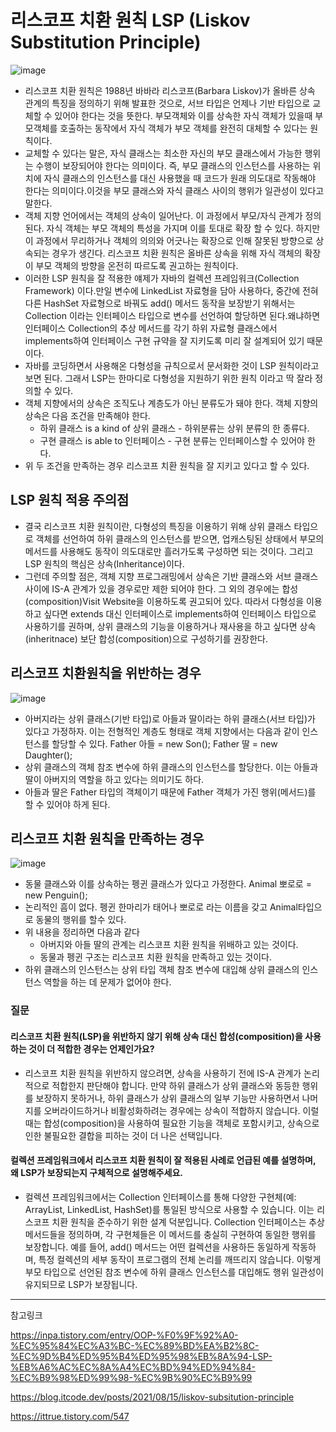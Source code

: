 # 리스코프 치환 원칙 LSP (Liskov Substitution Principle)
![image](https://github.com/user-attachments/assets/39f5008b-214a-4586-81d2-7642205d7879)

- 리스코프 치환 원칙은 1988년 바바라 리스코프(Barbara Liskov)가 올바른 상속 관계의 특징을 정의하기 위해 발표한 것으로, 서브 타입은 언제나 기반 타입으로 교체할 수 있어야 한다는 것을 뜻한다. 부모객체와 이를 상속한 자식 객체가 있을때 부모객체를 호출하는 동작에서 자식 객체가 부모 객체를 완전히 대체할 수 있다는 원칙이다.
- 교체할 수 있다는 말은, 자식 클래스는 최소한 자신의 부모 클래스에서 가능한 행위는 수행이 보장되어야 한다는 의미이다. 즉, 부모 클래스의 인스턴스를 사용하는 위치에 자식 클래스의 인스턴스를 대신 사용했을 때 코드가 원래 의도대로 작동해야 한다는 의미이다.이것을 부모 클래스와 자식 클래스 사이의 행위가 일관성이 있다고 말한다.
- 객체 지향 언어에서는 객체의 상속이 일어난다. 이 과정에서 부모/자식 관계가 정의된다. 자식 객체는 부모 객체의 특성을 가지며 이를 토대로 확장 할 수 있다. 하지만 이 과정에서 무리하거나 객체의 의의와 어긋나는 확장으로 인해 잘못된 방향으로 상속되는 경우가 생긴다. 리스코프 치환 원칙은 올바른 상속을 위해 자식 객체의 확장이 부모 객체의 방향을 온전히 따르도록 권고하는 원칙이다.
- 이러한 LSP 원칙을 잘 적용한 얘제가 자바의 컬렉션 프레임워크(Collection Framework) 이다.만일 변수에 LinkedList 자료형을 담아 사용하다, 중간에 전혀 다른 HashSet 자료형으로 바꿔도 add() 메서드 동작을 보장받기 위해서는 Collection 이라는 인터페이스 타입으로 변수를 선언하여 할당하면 된다.왜냐하면 인터페이스 Collection의 추상 메서드를 각기 하위 자료형 클래스에서 implements하여 인터페이스 구현 규약을 잘 지키도록 미리 잘 설계되어 있기 때문이다.
- 자바를 코딩하면서 사용해온 다형성을 규칙으로서 문서화한 것이 LSP 원칙이라고 보면 된다. 그래서 LSP는 한마디로 다형성을 지원하기 위한 원칙 이라고 딱 잘라 정의할 수 있다.
- 객체 지향에서의 상속은 조직도나 계층도가 아닌 분류도가 돼야 한다. 객체 지향의 상속은 다음 조건을 만족해야 한다.
    - 하위 클래스 is a kind of 상위 클래스 - 하위분류는 상위 분류의 한 종류다.
    - 구현 클래스 is able to 인터페이스 - 구현 분류는 인터페이스할 수 있어야 한다.
- 위 두 조건을 만족하는 경우 리스코프 치환 원칙을 잘 지키고 있다고 할 수 있다.

## LSP 원칙 적용 주의점
- 결국 리스코프 치환 원칙이란, 다형성의 특징을 이용하기 위해 상위 클래스 타입으로 객체를 선언하여 하위 클래스의 인스턴스를 받으면, 업캐스팅된 상태에서 부모의 메서드를 사용해도 동작이 의도대로만 흘러가도록 구성하면 되는 것이다. 그리고 LSP 원칙의 핵심은 상속(Inheritance)이다. 
- 그런데 주의할 점은, 객체 지향 프로그래밍에서 상속은 기반 클래스와 서브 클래스 사이에 IS-A 관계가 있을 경우로만 제한 되어야 한다. 그 외의 경우에는 합성(composition)Visit Website을 이용하도록 권고되어 있다. 따라서 다형성을 이용하고 싶다면 extends 대신 인터페이스로 implements하여 인터페이스 타입으로 사용하기를 권하며, 상위 클래스의 기능을 이용하거나 재사용을 하고 싶다면 상속(inheritnace) 보단 합성(composition)으로 구성하기를 권장한다.

## 리스코프 치환원칙을 위반하는 경우 

![image](https://github.com/user-attachments/assets/2ceb9c08-ffc7-4cb9-9735-b90af37d2de9)
- 아버지라는 상위 클래스(기반 타입)로 아들과 딸이라는 하위 클래스(서브 타입)가 있다고 가정하자. 이는 전형적인 계층도 형태로 객체 지향에서는 다음과 같이 인스턴스를 할당할 수 있다.
    Father 아들 = new Son();
    Father 딸 = new Daughter();
- 상위 클래스의 객체 참조 변수에 하위 클래스의 인스턴스를 할당한다. 이는 아들과 딸이 아버지의 역할을 하고 있다는 의미기도 하다.
- 아들과 딸은 Father 타입의 객체이기 때문에 Father 객체가 가진 행위(메서드)를 할 수 있어야 하게 된다.

## 리스코프 치환 원칙을 만족하는 경우 
![image](https://github.com/user-attachments/assets/aec1add0-0a43-4872-983e-a4f9bd97ef6c)
- 동물 클래스와 이를 상속하는 펭귄 클래스가 있다고 가정한다.
    Animal 뽀로로 = new Penguin();
- 논리적인 흠이 없다. 펭귄 한마리가 태어나 뽀로로 라는 이름을 갖고 Animal타입으로 동물의 행위를 할수 있다.
- 위 내용을 정리하면 다음과 같다
    - 아버지와 아들 딸의 관계는 리스코프 치환 원칙을 위배하고 있는 것이다.
    - 동물과 펭귄 구조는 리스코프 치환 원칙을 만족하고 있는 것이다.
- 하위 클래스의 인스턴스는 상위 타입 객체 참조 변수에 대입해 상위 클래스의 인스턴스 역할을 하는 데 문제가 없어야 한다.

### 질문
#### 리스코프 치환 원칙(LSP)을 위반하지 않기 위해 상속 대신 합성(composition)을 사용하는 것이 더 적합한 경우는 언제인가요?
- 리스코프 치환 원칙을 위반하지 않으려면, 상속을 사용하기 전에 IS-A 관계가 논리적으로 적합한지 판단해야 합니다. 만약 하위 클래스가 상위 클래스와 동등한 행위를 보장하지 못하거나, 하위 클래스가 상위 클래스의 일부 기능만 사용하면서 나머지를 오버라이드하거나 비활성화하려는 경우에는 상속이 적합하지 않습니다. 이럴 때는 합성(composition)을 사용하여 필요한 기능을 객체로 포함시키고, 상속으로 인한 불필요한 결합을 피하는 것이 더 나은 선택입니다.

#### 컬렉션 프레임워크에서 리스코프 치환 원칙이 잘 적용된 사례로 언급된 예를 설명하며, 왜 LSP가 보장되는지 구체적으로 설명해주세요.
- 컬렉션 프레임워크에서는 Collection 인터페이스를 통해 다양한 구현체(예: ArrayList, LinkedList, HashSet)를 통일된 방식으로 사용할 수 있습니다. 이는 리스코프 치환 원칙을 준수하기 위한 설계 덕분입니다. Collection 인터페이스는 추상 메서드들을 정의하며, 각 구현체들은 이 메서드를 충실히 구현하여 동일한 행위를 보장합니다. 예를 들어, add() 메서드는 어떤 컬렉션을 사용하든 동일하게 작동하며, 특정 컬렉션의 세부 동작이 프로그램의 전체 논리를 깨뜨리지 않습니다. 이렇게 부모 타입으로 선언된 참조 변수에 하위 클래스 인스턴스를 대입해도 행위 일관성이 유지되므로 LSP가 보장됩니다.

---

참고링크

https://inpa.tistory.com/entry/OOP-%F0%9F%92%A0-%EC%95%84%EC%A3%BC-%EC%89%BD%EA%B2%8C-%EC%9D%B4%ED%95%B4%ED%95%98%EB%8A%94-LSP-%EB%A6%AC%EC%8A%A4%EC%BD%94%ED%94%84-%EC%B9%98%ED%99%98-%EC%9B%90%EC%B9%99

https://blog.itcode.dev/posts/2021/08/15/liskov-subsitution-principle

https://ittrue.tistory.com/547